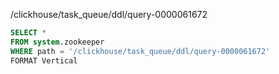 /clickhouse/task_queue/ddl/query-0000061672





```sql
SELECT *
FROM system.zookeeper
WHERE path = '/clickhouse/task_queue/ddl/query-0000061672'
FORMAT Vertical
```


